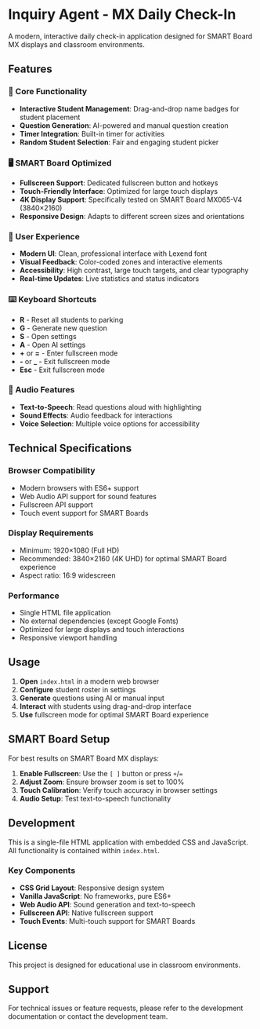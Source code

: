 # Inquiry Agent - MX Daily Check-In

A modern, interactive daily check-in application designed for SMART Board MX displays and classroom environments.

## Features

### 🎯 Core Functionality
- **Interactive Student Management**: Drag-and-drop name badges for student placement
- **Question Generation**: AI-powered and manual question creation
- **Timer Integration**: Built-in timer for activities
- **Random Student Selection**: Fair and engaging student picker

### 🖥️ SMART Board Optimized
- **Fullscreen Support**: Dedicated fullscreen button and hotkeys
- **Touch-Friendly Interface**: Optimized for large touch displays
- **4K Display Support**: Specifically tested on SMART Board MX065-V4 (3840×2160)
- **Responsive Design**: Adapts to different screen sizes and orientations

### 🎨 User Experience
- **Modern UI**: Clean, professional interface with Lexend font
- **Visual Feedback**: Color-coded zones and interactive elements
- **Accessibility**: High contrast, large touch targets, and clear typography
- **Real-time Updates**: Live statistics and status indicators

### ⌨️ Keyboard Shortcuts
- **R** - Reset all students to parking
- **G** - Generate new question
- **S** - Open settings
- **A** - Open AI settings
- **+** or **=** - Enter fullscreen mode
- **-** or **_** - Exit fullscreen mode
- **Esc** - Exit fullscreen mode

### 🎵 Audio Features
- **Text-to-Speech**: Read questions aloud with highlighting
- **Sound Effects**: Audio feedback for interactions
- **Voice Selection**: Multiple voice options for accessibility

## Technical Specifications

### Browser Compatibility
- Modern browsers with ES6+ support
- Web Audio API support for sound features
- Fullscreen API support
- Touch event support for SMART Boards

### Display Requirements
- Minimum: 1920×1080 (Full HD)
- Recommended: 3840×2160 (4K UHD) for optimal SMART Board experience
- Aspect ratio: 16:9 widescreen

### Performance
- Single HTML file application
- No external dependencies (except Google Fonts)
- Optimized for large displays and touch interactions
- Responsive viewport handling

## Usage

1. **Open** `index.html` in a modern web browser
2. **Configure** student roster in settings
3. **Generate** questions using AI or manual input
4. **Interact** with students using drag-and-drop interface
5. **Use** fullscreen mode for optimal SMART Board experience

## SMART Board Setup

For best results on SMART Board MX displays:

1. **Enable Fullscreen**: Use the `[ ]` button or press `+`/`=`
2. **Adjust Zoom**: Ensure browser zoom is set to 100%
3. **Touch Calibration**: Verify touch accuracy in browser settings
4. **Audio Setup**: Test text-to-speech functionality

## Development

This is a single-file HTML application with embedded CSS and JavaScript. All functionality is contained within `index.html`.

### Key Components
- **CSS Grid Layout**: Responsive design system
- **Vanilla JavaScript**: No frameworks, pure ES6+
- **Web Audio API**: Sound generation and text-to-speech
- **Fullscreen API**: Native fullscreen support
- **Touch Events**: Multi-touch support for SMART Boards

## License

This project is designed for educational use in classroom environments.

## Support

For technical issues or feature requests, please refer to the development documentation or contact the development team.
